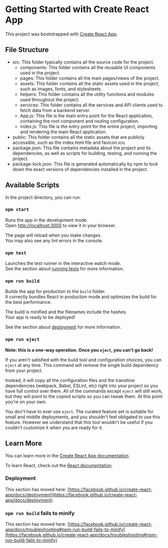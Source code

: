 # Getting Started with Create React App

This project was bootstrapped with [Create React App](https://github.com/facebook/create-react-app).

## File Structure
- src: This folder typically contains all the source code for the project.
    - components: This folder contains all the reusable UI components used in the project.
    - pages: This folder contains all the main pages/views of the project.
    - assets: This folder contains all the static assets used in the project, such as images, fonts, and stylesheets.
    - helpers: This folder contains all the utility functions and modules used throughout the project.
    - services: This folder contains all the services and API clients used to fetch data from a backend server.
    - App.js: This file is the main entry point for the React application, containing the root component and routing configuration.
    - index.js: This file is the entry point for the entire project, importing and rendering the main React application.
- public: This folder contains all the static assets that are publicly accessible, such as the index.html file and favicon.ico.
- package.json: This file contains metadata about the project and its dependencies, as well as scripts for building, testing, and running the project.
- package-lock.json: This file is generated automatically by npm to lock down the exact versions of dependencies installed in the project.

## Available Scripts

In the project directory, you can run:

### `npm start`

Runs the app in the development mode.\
Open [http://localhost:3000](http://localhost:3000) to view it in your browser.

The page will reload when you make changes.\
You may also see any lint errors in the console.

### `npm test`

Launches the test runner in the interactive watch mode.\
See the section about [running tests](https://facebook.github.io/create-react-app/docs/running-tests) for more information.

### `npm run build`

Builds the app for production to the `build` folder.\
It correctly bundles React in production mode and optimizes the build for the best performance.

The build is minified and the filenames include the hashes.\
Your app is ready to be deployed!

See the section about [deployment](https://facebook.github.io/create-react-app/docs/deployment) for more information.

### `npm run eject`

**Note: this is a one-way operation. Once you `eject`, you can't go back!**

If you aren't satisfied with the build tool and configuration choices, you can `eject` at any time. This command will remove the single build dependency from your project.

Instead, it will copy all the configuration files and the transitive dependencies (webpack, Babel, ESLint, etc) right into your project so you have full control over them. All of the commands except `eject` will still work, but they will point to the copied scripts so you can tweak them. At this point you're on your own.

You don't have to ever use `eject`. The curated feature set is suitable for small and middle deployments, and you shouldn't feel obligated to use this feature. However we understand that this tool wouldn't be useful if you couldn't customize it when you are ready for it.

## Learn More

You can learn more in the [Create React App documentation](https://facebook.github.io/create-react-app/docs/getting-started).

To learn React, check out the [React documentation](https://reactjs.org/).

### Deployment

This section has moved here: [https://facebook.github.io/create-react-app/docs/deployment](https://facebook.github.io/create-react-app/docs/deployment)

### `npm run build` fails to minify

This section has moved here: [https://facebook.github.io/create-react-app/docs/troubleshooting#npm-run-build-fails-to-minify](https://facebook.github.io/create-react-app/docs/troubleshooting#npm-run-build-fails-to-minify)
